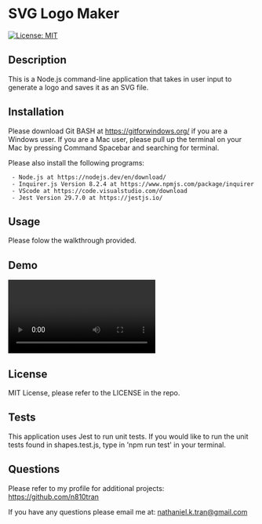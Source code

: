 # SVG Logo Maker
  [![License: MIT](https://img.shields.io/badge/License-MIT-green.svg)](https://opensource.org/licenses/MIT)
## Description

This is a Node.js command-line application that takes in user input to generate a logo and saves it as an SVG file.

## Installation

Please download Git BASH at https://gitforwindows.org/ if you are a Windows user. If you are a Mac user, please pull up the terminal on your Mac by pressing Command Spacebar and searching for terminal. 

Please also install the following programs: 

     - Node.js at https://nodejs.dev/en/download/
     - Inquirer.js Version 8.2.4 at https://www.npmjs.com/package/inquirer
     - VScode at https://code.visualstudio.com/download
     - Jest Version 29.7.0 at https://jestjs.io/


## Usage

Please folow the walkthrough provided.

## Demo

![Walkthrough](./examples/walkthrough.mp4)


## License

MIT License, please refer to the LICENSE in the repo.


## Tests

This application uses Jest to run unit tests. If you would like to run the unit tests found in shapes.test.js, type in 'npm run test' in your terminal.

## Questions

Please refer to my profile for additional projects: https://github.com/n810tran

If you have any questions please email me at: nathaniel.k.tran@gmail.com
